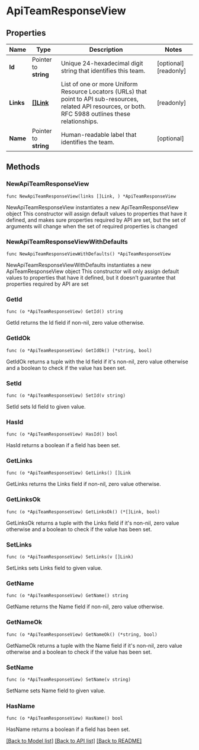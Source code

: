 # ApiTeamResponseView

## Properties

Name | Type | Description | Notes
------------ | ------------- | ------------- | -------------
**Id** | Pointer to **string** | Unique 24-hexadecimal digit string that identifies this team. | [optional] [readonly] 
**Links** | [**[]Link**](Link.md) | List of one or more Uniform Resource Locators (URLs) that point to API sub-resources, related API resources, or both. RFC 5988 outlines these relationships. | [readonly] 
**Name** | Pointer to **string** | Human-readable label that identifies the team. | [optional] 

## Methods

### NewApiTeamResponseView

`func NewApiTeamResponseView(links []Link, ) *ApiTeamResponseView`

NewApiTeamResponseView instantiates a new ApiTeamResponseView object
This constructor will assign default values to properties that have it defined,
and makes sure properties required by API are set, but the set of arguments
will change when the set of required properties is changed

### NewApiTeamResponseViewWithDefaults

`func NewApiTeamResponseViewWithDefaults() *ApiTeamResponseView`

NewApiTeamResponseViewWithDefaults instantiates a new ApiTeamResponseView object
This constructor will only assign default values to properties that have it defined,
but it doesn't guarantee that properties required by API are set

### GetId

`func (o *ApiTeamResponseView) GetId() string`

GetId returns the Id field if non-nil, zero value otherwise.

### GetIdOk

`func (o *ApiTeamResponseView) GetIdOk() (*string, bool)`

GetIdOk returns a tuple with the Id field if it's non-nil, zero value otherwise
and a boolean to check if the value has been set.

### SetId

`func (o *ApiTeamResponseView) SetId(v string)`

SetId sets Id field to given value.

### HasId

`func (o *ApiTeamResponseView) HasId() bool`

HasId returns a boolean if a field has been set.

### GetLinks

`func (o *ApiTeamResponseView) GetLinks() []Link`

GetLinks returns the Links field if non-nil, zero value otherwise.

### GetLinksOk

`func (o *ApiTeamResponseView) GetLinksOk() (*[]Link, bool)`

GetLinksOk returns a tuple with the Links field if it's non-nil, zero value otherwise
and a boolean to check if the value has been set.

### SetLinks

`func (o *ApiTeamResponseView) SetLinks(v []Link)`

SetLinks sets Links field to given value.


### GetName

`func (o *ApiTeamResponseView) GetName() string`

GetName returns the Name field if non-nil, zero value otherwise.

### GetNameOk

`func (o *ApiTeamResponseView) GetNameOk() (*string, bool)`

GetNameOk returns a tuple with the Name field if it's non-nil, zero value otherwise
and a boolean to check if the value has been set.

### SetName

`func (o *ApiTeamResponseView) SetName(v string)`

SetName sets Name field to given value.

### HasName

`func (o *ApiTeamResponseView) HasName() bool`

HasName returns a boolean if a field has been set.


[[Back to Model list]](../README.md#documentation-for-models) [[Back to API list]](../README.md#documentation-for-api-endpoints) [[Back to README]](../README.md)


